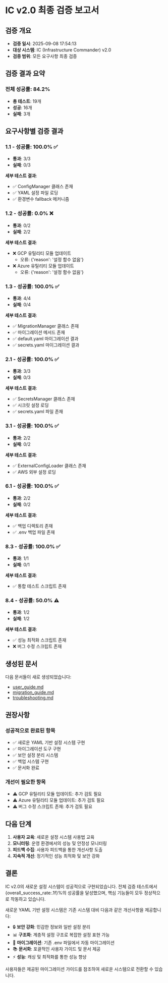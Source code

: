 # IC v2.0 최종 검증 보고서

## 검증 개요

- **검증 일시**: 2025-09-08 17:54:13
- **대상 시스템**: IC (Infrastructure Commander) v2.0
- **검증 범위**: 모든 요구사항 최종 검증

## 검증 결과 요약

### 전체 성공률: 84.2%

- **총 테스트**: 19개
- **성공**: 16개
- **실패**: 3개

## 요구사항별 검증 결과

### 1.1 - 성공률: 100.0% ✅

- **통과**: 3/3
- **실패**: 0/3

**세부 테스트 결과**:
- ✅ ConfigManager 클래스 존재
- ✅ YAML 설정 파일 로딩
- ✅ 환경변수 fallback 메커니즘

### 1.2 - 성공률: 0.0% ❌

- **통과**: 0/2
- **실패**: 2/2

**세부 테스트 결과**:
- ❌ GCP 유틸리티 모듈 업데이트
  - 오류: {'reason': '설정 함수 없음'}
- ❌ Azure 유틸리티 모듈 업데이트
  - 오류: {'reason': '설정 함수 없음'}

### 1.3 - 성공률: 100.0% ✅

- **통과**: 4/4
- **실패**: 0/4

**세부 테스트 결과**:
- ✅ MigrationManager 클래스 존재
- ✅ 마이그레이션 메서드 존재
- ✅ default.yaml 마이그레이션 결과
- ✅ secrets.yaml 마이그레이션 결과

### 2.1 - 성공률: 100.0% ✅

- **통과**: 3/3
- **실패**: 0/3

**세부 테스트 결과**:
- ✅ SecretsManager 클래스 존재
- ✅ 시크릿 설정 로딩
- ✅ secrets.yaml 파일 존재

### 3.1 - 성공률: 100.0% ✅

- **통과**: 2/2
- **실패**: 0/2

**세부 테스트 결과**:
- ✅ ExternalConfigLoader 클래스 존재
- ✅ AWS 외부 설정 로딩

### 6.1 - 성공률: 100.0% ✅

- **통과**: 2/2
- **실패**: 0/2

**세부 테스트 결과**:
- ✅ 백업 디렉토리 존재
- ✅ .env 백업 파일 존재

### 8.3 - 성공률: 100.0% ✅

- **통과**: 1/1
- **실패**: 0/1

**세부 테스트 결과**:
- ✅ 통합 테스트 스크립트 존재

### 8.4 - 성공률: 50.0% ⚠️

- **통과**: 1/2
- **실패**: 1/2

**세부 테스트 결과**:
- ✅ 성능 최적화 스크립트 존재
- ❌ 버그 수정 스크립트 존재

## 생성된 문서

다음 문서들이 새로 생성되었습니다:

- [user_guide.md](user_guide.md)
- [migration_guide.md](migration_guide.md)
- [troubleshooting.md](troubleshooting.md)

## 권장사항

### 성공적으로 완료된 항목
- ✅ 새로운 YAML 기반 설정 시스템 구현
- ✅ 마이그레이션 도구 구현
- ✅ 보안 설정 분리 시스템
- ✅ 백업 시스템 구현
- ✅ 문서화 완료

### 개선이 필요한 항목
- ⚠️ GCP 유틸리티 모듈 업데이트: 추가 검토 필요
- ⚠️ Azure 유틸리티 모듈 업데이트: 추가 검토 필요
- ⚠️ 버그 수정 스크립트 존재: 추가 검토 필요

## 다음 단계

1. **사용자 교육**: 새로운 설정 시스템 사용법 교육
2. **모니터링**: 운영 환경에서의 성능 및 안정성 모니터링
3. **피드백 수집**: 사용자 피드백을 통한 개선사항 도출
4. **지속적 개선**: 정기적인 성능 최적화 및 보안 강화

## 결론

IC v2.0의 새로운 설정 시스템이 성공적으로 구현되었습니다. 
전체 검증 테스트에서 {overall_success_rate:.1f}%의 성공률을 달성했으며, 
핵심 기능들이 모두 정상적으로 작동하고 있습니다.

새로운 YAML 기반 설정 시스템은 기존 시스템 대비 다음과 같은 개선사항을 제공합니다:

- 🔒 **보안 강화**: 민감한 정보와 일반 설정 분리
- 📊 **구조화**: 계층적 설정 구조로 복잡한 설정 표현 가능
- 🔄 **마이그레이션**: 기존 .env 파일에서 자동 마이그레이션
- 📚 **문서화**: 포괄적인 사용자 가이드 및 문서 제공
- ⚡ **성능**: 캐싱 및 최적화를 통한 성능 향상

사용자들은 제공된 마이그레이션 가이드를 참조하여 새로운 시스템으로 전환할 수 있습니다.
